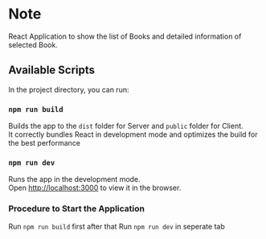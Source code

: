 # Note

React Application to show the list of Books and detailed information of selected Book.

## Available Scripts

In the project directory, you can run:

### `npm run build`

Builds the app to the `dist` folder for Server and `public` folder for Client.\
It correctly bundles React in development mode and optimizes the build for the best performance

### `npm run dev`

Runs the app in the development mode.\
Open [http://localhost:3000](http://localhost:3000) to view it in the browser.

### Procedure to Start the Application 
Run `npm run build` first after that Run `npm run dev` in seperate tab

